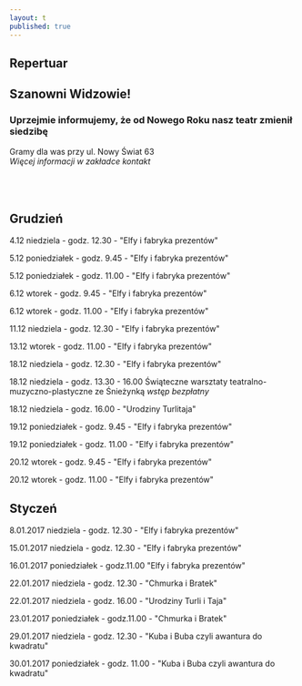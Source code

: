 ```yaml
---
layout: t
published: true
---
```
















## Repertuar  


## Szanowni Widzowie!

### Uprzejmie informujemy, że od Nowego Roku nasz teatr zmienił siedzibę
Gramy dla was przy ul. Nowy Świat 63 <br />
<i> Więcej informacji w zakładce kontakt</i> 
<br /><br /><br /><br /> 








## Grudzień

4.12 niedziela - godz. 12.30 - "Elfy i fabryka prezentów"

5.12 poniedziałek - godz. 9.45 - "Elfy i fabryka prezentów"

5.12 poniedziałek -  godz. 11.00 - "Elfy i fabryka prezentów"

6.12 wtorek - godz. 9.45 - "Elfy i fabryka prezentów"

6.12 wtorek - godz. 11.00 - "Elfy i fabryka prezentów"

11.12 niedziela - godz. 12.30 - "Elfy i fabryka prezentów"

13.12 wtorek - godz. 11.00 - "Elfy i fabryka prezentów"

18.12 niedziela - godz. 12.30 - "Elfy i fabryka prezentów"

18.12 niedziela - godz. 13.30 - 16.00 Świąteczne warsztaty teatralno-muzyczno-plastyczne ze Śnieżynką <i>wstęp bezpłatny</i>

18.12 niedziela - godz. 16.00 - "Urodziny Turlitaja"

19.12 poniedziałek - godz. 9.45 - "Elfy i fabryka prezentów"

19.12 poniedziałek - godz. 11.00 - "Elfy i fabryka prezentów"

20.12 wtorek - godz. 9.45 - "Elfy i fabryka prezentów"

20.12 wtorek - godz. 11.00 - "Elfy i fabryka prezentów"

## Styczeń

8.01.2017 niedziela - godz. 12.30 - "Elfy i fabryka prezentów"

15.01.2017 niedziela - godz. 12.30 - "Elfy i fabryka prezentów"

16.01.2017 poniedziałek - godz.11.00 "Elfy i fabryka prezentów"

22.01.2017 niedziela - godz. 12.30 - "Chmurka i Bratek"

22.01.2017 niedziela - godz. 16.00 - "Urodziny Turli i Taja"

23.01.2017 poniedziałek - godz.11.00 - "Chmurka i Bratek"

29.01.2017 niedziela - godz. 12.30 - "Kuba i Buba czyli awantura do kwadratu"

30.01.2017 poniedziałek - godz. 11.00 - "Kuba i Buba czyli awantura do kwadratu"
